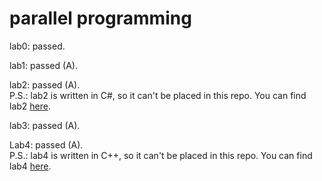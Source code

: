 # parallel programming

lab0: passed.

lab1: passed (A).

lab2: passed (A).<br/>
P.S.: lab2 is written in C#, so it can't be placed in this repo. You can find lab2 [here](https://github.com/itzRoma/pp-lab2).

lab3: passed (A).

Lab4: passed (A).<br/>
P.S.: lab4 is written in C++, so it can't be placed in this repo. You can find lab4 [here](https://github.com/itzRoma/pp-lab4).
